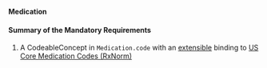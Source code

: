 **Medication**

#### Summary of the Mandatory Requirements
1.  A  CodeableConcept  in `Medication.code`
with an [extensible](http://hl7.org/fhir/R4/terminologies.html#extensible)
 binding to [US Core Medication Codes (RxNorm)](ValueSet-us-core-medication-codes.html)